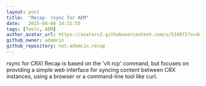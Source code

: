 ```yaml
---
layout: post
title:  "Recap. rsync for AEM"
date:   2015-04-08 14:31:55
tags: [Tools, AEM]
author_avatar_url: https://avatars2.githubusercontent.com/u/524972?v=3&s=460
github_owner: adamcin
github_repository: net.adamcin.recap
---
```

rsync for CRX! Recap is based on the 'vlt rcp' command, but focuses on providing a simple web interface for syncing content between CRX instances, using a browser or a command-line tool like curl.